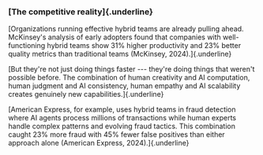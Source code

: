 ### **[The competitive reality]{.underline}**

[Organizations running effective hybrid teams are already pulling ahead.
McKinsey\'s analysis of early adopters found that companies with
well-functioning hybrid teams show 31% higher productivity and 23%
better quality metrics than traditional teams (McKinsey,
2024).]{.underline}

[But they\'re not just doing things faster --- they\'re doing things
that weren\'t possible before. The combination of human creativity and
AI computation, human judgment and AI consistency, human empathy and AI
scalability creates genuinely new capabilities.]{.underline}

[American Express, for example, uses hybrid teams in fraud detection
where AI agents process millions of transactions while human experts
handle complex patterns and evolving fraud tactics. This combination
caught 23% more fraud with 45% fewer false positives than either
approach alone (American Express, 2024).]{.underline}